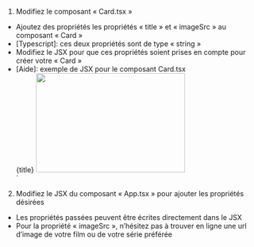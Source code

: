 1. Modifiez le composant « Card.tsx »

- Ajoutez des propriétés les propriétés « title » et « imageSrc » au composant « Card »
- [Typescript]: ces deux propriétés sont de type « string »
- Modifiez le JSX pour que ces propriétés soient prises en compte pour créer votre « Card »
- [Aide]: exemple de JSX pour le composant Card.tsx
  <div className="card">
      <span style={{ color: "#e5e5e5" }}>{title}</span>
      <img
        style={{ borderRadius: "0.2vw" }}
        src={imageSrc}
        alt=""
        width="300"
        height="200"
      />
    </div>`

2. Modifiez le JSX du composant « App.tsx » pour ajouter les propriétés désirées
  
- Les propriétés passées peuvent être écrites directement dans le JSX
- Pour la propriété « imageSrc », n’hésitez pas à trouver en ligne une url d’image de votre film ou de votre série préférée